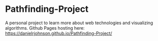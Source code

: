 # Pathfinding-Project
A personal project to learn more about web technologies and visualizing algorithms.
Github Pages hosting here: https://danielrjohnson.github.io/Pathfinding-Project/

